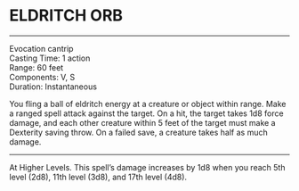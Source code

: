 # ELDRITCH ORB

---

Evocation cantrip<br>
Casting Time: 1 action<br>
Range: 60 feet<br>
Components: V, S<br>
Duration: Instantaneous

You fling a ball of eldritch energy at a creature or object within range. Make a ranged spell attack against the target. On a hit, the target takes 1d8 force damage, and each other creature within 5 feet of the target must make a Dexterity saving throw. On a failed save, a creature takes half as much damage.

---

At Higher Levels. This spell’s damage increases by 1d8 when you reach 5th level (2d8), 11th level (3d8), and 17th level (4d8).